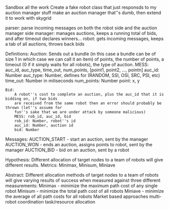 
Sandbox all the work
Create a fake robot class that just responsds to my auction manager stuff
make an auction manager that''s dumb, then extend it to work with skygrid


parser: parse incoming messages on both the robot side and the auction manager side
manager: manages auctions, keeps a running total of bids, and after timeout declares winners... 
robot: gets incoming messages, keeps a tab of all auctions, throws back bids



Definitions:
    Auction:
        Sends out a bundle (in this case a bundle can be of size 1 in which case we can call it an
        item) of points, the number of points, a timeout (0 if it simply waits for all robots),
        the type of auction.
        MESS: auc_id, auc_type, time_out, num_points, [point1, point2, ..., pointn]
        auc_id: Number
        auc_type: Number, defines for (RANDOM, SSI, OSI, SRC, PSI, etc)
        time_out: Number in miliseconds
        num_points: Number
        point: x, y

    Bid:
        A robot''s cost to complete an auction, plus the auc_id that it is bidding on, if two bids
        are received from the same robot then an error should probably be thrown (let''s assume for
        fun''s sake that we are under attack by someone malicious)
        MESS: rob_id, auc_id, bid
        rob_id: Number, robot''s id
        auc_id: Number, auction id
        bid: Number

Messages:
    AUCTION_START - start an auction, sent by the manager
    AUCTION_WON   - ends an auction, assigns points to robot, sent by the manager
    AUCTION_BID   - bid on an auction, sent by a robot

Hypothesis: Different allocation of target nodes to a team of robots will give
different results. Metrics: Minimax, Minisum, Miniave

Abstract:
Different allocation methods of target nodes to a team of robots will give
varying results of success when measured against three different measurements:
Minimax - minimize the maximum path cost of any single robot
Minisum - minimize the total path cost of all robots
Miniave - minimize the average of all path costs for all robots
Market based approaches
multi-robot coordination
task/resource allocation
